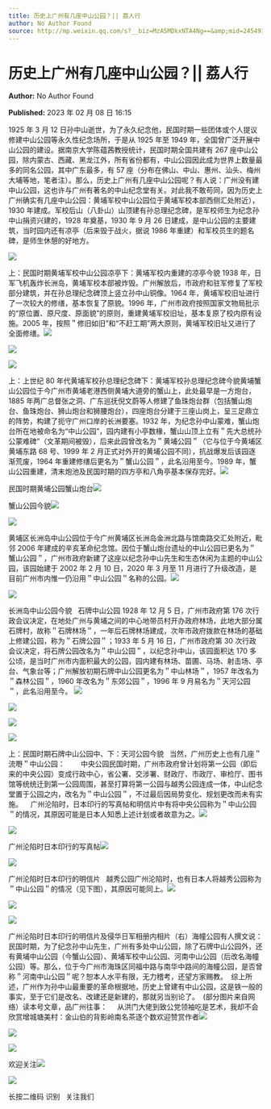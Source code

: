 ```yaml
---
title: 历史上广州有几座中山公园？|| 荔人行
author: No Author Found
source: http://mp.weixin.qq.com/s?__biz=MzA5MDkxNTA4Ng==&amp;mid=2454913140&amp;idx=1&amp;sn=bcf59228f3a6f127d48487cbe574ae2a&amp;chksm=87a3c815b0d44103b9c5d4e8c1c34d9158abe7018d5864c25f12fa439f1428ac7801b58d5d95#rd
---
```


# 历史上广州有几座中山公园？|| 荔人行

**Author:** No Author Found

**Published:** 2023 年 02 月 08 日 16:15

1925 年 3 月 12 日孙中山逝世，为了永久纪念他，民国时期一些团体或个人提议修建中山公园等永久性纪念场所，于是从 1925 年至 1949 年，全国曾广泛开展中山公园的建设。据南京大学陈蕴茜教授统计，民国时期全国共建有 267 座中山公园，除内蒙古、西藏、黑龙江外，所有省份都有，中山公园因此成为世界上数量最多的同名公园，其中广东最多，有 57 座（分布在佛山、中山、惠州、汕头、梅州大埔等地，笔者注）。那么，历史上广州有几座中山公园呢？有人说：广州没有建中山公园，这也许与广州有著名的中山纪念堂有关。对此我不敢苟同，因为历史上广州确实有几座中山公园：黄埔军校中山公园位于黄埔军校本部西侧汇处附近），1930 年建成。军校后山（八卦山）山顶建有孙总理纪念碑，是军校师生为纪念孙中山捐资兴建的，1928 年奠基，1930 年 9 月 26 日建成，是中山公园的主要建筑，当时园内还有凉亭（后来毁于战火，据说 1986 年重建）和军校员生的题名碑，是师生休憩的好地方。

![](https://mmbiz.qpic.cn/mmbiz_jpg/PJWG74pLsMbBnk3ol6mWLWR1Ak7ribdK6Zd2jh1QsgGSGp5ibRbCick2XlkzwWNsaiaKvqCHlMBRS7U2E3GljDdD4w/640)

上：民国时期黄埔军校中山公园凉亭下：黄埔军校内重建的凉亭今貌 1938 年，日军飞机轰炸长洲岛，黄埔军校本部被炸毁。广州解放后，市政府和驻军修复了军校部分建筑，并在孙总理纪念碑顶上竖立孙中山铜像。1964 年，黄埔军校旧址进行了一次较大的修缮，基本恢复了原貌。1996 年，广州市政府按照国家文物局批示的“原位置、原尺度、原面貌”的原则，重建黄埔军校旧址，基本复原了校内原有设施。2005 年，按照＂修旧如旧”和“不赶工期”两大原则，黄埔军校旧址又进行了全面修缮。![](https://mmbiz.qpic.cn/mmbiz_jpg/PJWG74pLsMbBnk3ol6mWLWR1Ak7ribdK6MT3GLITpPc0GK6diaOohqolhtn7n42xGYFz06aqzCVZGzEE5ibCiaDzMw/640)

![](https://mmbiz.qpic.cn/mmbiz_jpg/PJWG74pLsMbBnk3ol6mWLWR1Ak7ribdK64WVBb1SxtVJ9jGPiapEZJ7sj6IsAs5Oict6qvkblvUWs14JVxaQaPGicA/640)

![](https://mmbiz.qpic.cn/mmbiz_jpg/PJWG74pLsMbBnk3ol6mWLWR1Ak7ribdK6kELInTNwhd2WXnSIPICgB30ruE3UeFibDzwN6sGE6PbtricHuYOFOQJw/640)

上：上世纪 80 年代黄埔军校孙总理纪念碑下：黄埔军校孙总理纪念碑今貌黄埔蟹山公园位于今广州市黄埔老港西侧黄埔大道旁的蟹山上，此处最早是一方炮台，1885 年两广总督张之洞、广东巡抚倪文蔚等人修建了鱼珠炮台群（包括蟹山炮台、鱼珠炮台、狮山炮台和狮腰炮台），四座炮台分建于三座山岗上，呈三足鼎立的阵势，构建了扼守广州口岸的长洲要塞。1932 年，为纪念孙中山蒙难，蟹山炮台所在地被命名为“中山公园”，园内建有小亭数椽，蟹山山顶上立有＂先大总统孙公蒙难碑”（文革期间被毁），后来此园曾改名为＂黄埔公园＂（它与位于今黄埔区黄埔东路 68 号、1999 年 2 月正式对外开的黄埔公园不同），抗战爆发后该园逐渐荒废，1964 年重建修缮后更名为＂蟹山公园＂，此名沿用至今。1989 年，蟹山公园重建，清末炮池及民国时期的四方亭和八角亭基本保存完好。![](https://mmbiz.qpic.cn/mmbiz_gif/bL2iaicTYdZn4sL4oMmKkjyOUiaIiakzTibdrPA0S8KtlkTf0bR7Y04kaJzicpxvcmFMlQsN0TSTzEkHxV5ejkgFosAQ/640?wx_fmt=gif)

民国时期黄埔公园蟹山炮台![](https://mmbiz.qpic.cn/mmbiz_jpg/PJWG74pLsMbBnk3ol6mWLWR1Ak7ribdK68luS5st32nqebiben9rHbEFDNdWFzsziaGcr7SD1KMHHVNwrOicGFBTicQ/640)

蟹山公园今貌![](https://mmbiz.qpic.cn/mmbiz_jpg/PJWG74pLsMbBnk3ol6mWLWR1Ak7ribdK6ic9vherN9Tr8Nn0gMTPV5UU3JZzZGJrsrrlKGI0qKLQHRa1XZQzOic5Q/640)

![](https://mmbiz.qpic.cn/mmbiz_jpg/PJWG74pLsMbBnk3ol6mWLWR1Ak7ribdK6ELiaohBfeIYhx8ZlKwqic7AbdD5KCMp63eAtrLFEO73xWrn2jGbs1hZQ/640)

黄埔区长洲岛中山公园位于今广州黄埔区长洲岛金洲北路与馆南路交汇处附近，毗邻 2006 年建成的辛亥革命纪念馆。因位于蟹山炮台遗址的中山公园已更名为＂蟹山公园＂，广州市政府新建了这座以纪念孙中山先生和生态休闲为主题的中山公园，该园始建于 2002 年 2 月 10 日，2020 年 3 月至 11 月进行了升级改造，是目前广州市内惟一仍沿用＂中山公园＂名称的公园。![](https://mmbiz.qpic.cn/mmbiz_jpg/PJWG74pLsMbBnk3ol6mWLWR1Ak7ribdK6Or2hpFTFcpODh3z05akqrdAtAdoAPUHaA05vh3ItHwCL4Vo1k2L16A/640)

![](https://mmbiz.qpic.cn/mmbiz_jpg/PJWG74pLsMbBnk3ol6mWLWR1Ak7ribdK69BrUnRFpSwmaeuYYsFuFVAiaoswJycPvUiaWQvicOG5RIu3gTysoOeKZA/640)

长洲岛中山公园今貌   石牌中山公园 1928 年 12 月 5 日，广州市政府第 176 次行政会议决定，在地处广州与黄埔之间的中心地带员村开办政府林场，此地大部分属石牌村，故称＂石牌林场＂，一年后石牌林场建成，次年市政府拨款在林场的基础上修建公园，称为＂石牌公园＂；1933 年 5 月 16 日，广州市政府第 30 次行政会议决定，将石牌公园改名为＂中山公园＂，以纪念孙中山，该园面积达 170 多公顷，是当时广州市内面积最大的公园，园内建有林场、苗圃、马场、射击场、亭台、气象台等；广州解放初期石牌中山公园更名为＂中山林场＂，1957 年改名为＂森林公园＂，1960 年改名为＂东郊公园＂，1996 年 9 月易名为＂天河公园＂，此名沿用至今。 ![](https://mmbiz.qpic.cn/mmbiz_jpg/PJWG74pLsMbBnk3ol6mWLWR1Ak7ribdK6meHb7OT1Kr7pB2icLKncQXIZHsCUqOR5AVEF7BMXaVNwyNiaQdvRdPSQ/640)

![](https://mmbiz.qpic.cn/mmbiz_jpg/PJWG74pLsMbBnk3ol6mWLWR1Ak7ribdK6FE0PWxiaqIrbbathOakP7zKOB9EHbc979yEgXsamDjqSqOx9Ogiap7yg/640)

![](https://mmbiz.qpic.cn/mmbiz_jpg/PJWG74pLsMbBnk3ol6mWLWR1Ak7ribdK63szOcDQ91NUTSG9ZYwGnA2Zd9doTJ7xNtoS5hRHdJh7jGiaat5ESIdQ/640)

![](https://mmbiz.qpic.cn/mmbiz_jpg/PJWG74pLsMbBnk3ol6mWLWR1Ak7ribdK6M3yrovhh7AibhP8L4yCX36icEpfYIz9ePkR0Ap6TliaZnl9p5unC3WgSg/640)

上：民国时期石牌中山公园中、下：天河公园今貌   当然，广州历史上也有几座＂流嘢＂中山公园：        中央公园民国时期，广州市政府曾计划将第一公园（即后来的中央公园）变成行政中心，省公署、交涉署、财政厅、市政厅、审检厅、图书馆等统统迁到第一公园周围，甚至打算将第一公园与越秀公园连成一体，中山纪念堂置于公园之内，改名为＂中山公园＂，不过最后因局势变化、规划更改而未有实施。    广州沦陷时，日本印行的写真帖和明信片中有将中央公园称为＂中山公园＂的情况，其原因可能是日本人知悉上述计划或者故意为之。![](https://mmbiz.qpic.cn/mmbiz_gif/Ljib4So7yuWiaD31enw8xDOLVj1ZaVlkg4Hj2BKvLkFOvia2yI3nUpYA6JC2G7er9CickUg1yA4znvodCrLgovhCJw/640?wx_fmt=gif)

![](https://mmbiz.qpic.cn/mmbiz_jpg/PJWG74pLsMbBnk3ol6mWLWR1Ak7ribdK6mlt0FC8tUa2d019m0Ycic5PlHBm9GK9tDLhqb7pBjOyvzALvWqxYKDA/640)

广州沦陷时日本印行的写真帖![](https://mmbiz.qpic.cn/mmbiz_jpg/PJWG74pLsMbBnk3ol6mWLWR1Ak7ribdK6W2QRMrpcoBZXhDsia0zgicjoYWPHCmrTDqKBwooDWvBc9bOzsFKCDL3A/640)

![](https://mmbiz.qpic.cn/mmbiz_jpg/PJWG74pLsMbBnk3ol6mWLWR1Ak7ribdK6NeWkKs2ibmIyOpZ99ebfl2u3XibiadEl06kRDg3iaicQckmgSMbRuWet3sg/640)

广州沦陷时日本印行的明信片   越秀公园广州沦陷时，也有日本人将越秀公园称为＂中山公园＂的情况（见下图），其原因可能同上。![](https://mmbiz.qpic.cn/mmbiz_jpg/PJWG74pLsMbBnk3ol6mWLWR1Ak7ribdK6C1eiavRwViaxN15yvyVnpHzUehzmbZ78IVpsRdts1aCWAsjb8uFiaaYSA/640)

![](https://mmbiz.qpic.cn/mmbiz_jpg/PJWG74pLsMbBnk3ol6mWLWR1Ak7ribdK6OKicicYAiaAnngmTynnQfVg3JCiaKZSmicWHribzyWOO2MubI4ujmEAtuY2Q/640)

![](https://mmbiz.qpic.cn/mmbiz_jpg/PJWG74pLsMbBnk3ol6mWLWR1Ak7ribdK6bbHTFIyibJvOdHjRLFoxuBd3gTgdRgnS4y4AZiaYPZWu5H0DMCbiaEJcg/640)

广州沦陷时日本印行的明信片及侵华日军相册内相片（右）海幢公园有人撰文说：民国时期，为了纪念孙中山先生，广州有多处中山公园，除了石牌中山公园外，还有黄埔中山公园（今蟹山公园）、黄埔军校中山公园、河南中山公园（后改名海幢公园）等。那么，位于今广州市海珠区同福中路与南华中路间的海幢公园，是否曾称＂河南中山公园＂呢？恕本人水平有限，无力稽考，还望方家赐教。  综上所述，广州作为孙中山最重要的革命根据地，历史上曾建有中山公园，这是铁一般的事实，至于它们是改名、改建还是新建的，那就另当别论了。  (部分图片来自网络）读本号文章，品广州往事：     从洪门大佬到致公党领袖吃是艺术，我却不会欣赏增城塘美村：金山伯的背影岭南名茶逐个数欢迎赞赏作者![](https://mmbiz.qpic.cn/mmbiz_jpg/PJWG74pLsMbBnk3ol6mWLWR1Ak7ribdK6jWFhqnBqkK3Hhk5GtNNvSQtflAsoFsd7n86JXymxVMSpDUrFBtEKlQ/640)

![](https://mmbiz.qpic.cn/mmbiz_gif/PJWG74pLsMZX0BKcLeBUb1nicgI15AfMRowP8gXVMMjhZKcBJEv3c5ictEuf7ZJq3XnRib1cL9tgSvC69iaHkiaWEfw/640?wx_fmt=gif)

![](https://mmbiz.qpic.cn/mmbiz_jpg/PJWG74pLsMattAskmpcvtPqMpIAHv903ej09445slGiacxZia7YJLTjTfduepq4uPgA9SsCrq2xPG9UmJD0ao2MA/640?wx_fmt=jpeg)

欢迎关注![](https://mmbiz.qpic.cn/mmbiz_gif/fgnkxfGnnkS1Lbic0T0Bgibp0J1vhQJ7rCaUWCiccY1he4tZib7iaUCqhy7pzH0y3u4FVQN7whcwrajK9jicg3BgjF1Q/640?wx_fmt=gif&wxfrom=5&wx_lazy=1)

![](https://mmbiz.qpic.cn/mmbiz_jpg/PJWG74pLsMaozLudXOzRblBbJLge0Cicrs08tBnq19cGoN0iacXkFnwOiaiaricDicxGzQZsSSZJMHYB9G7FUAlqCzvw/640?wxfrom=5&wx_lazy=1&wx_co=1&wx_fmt=jpeg)

长按二维码 识别   关注我们
